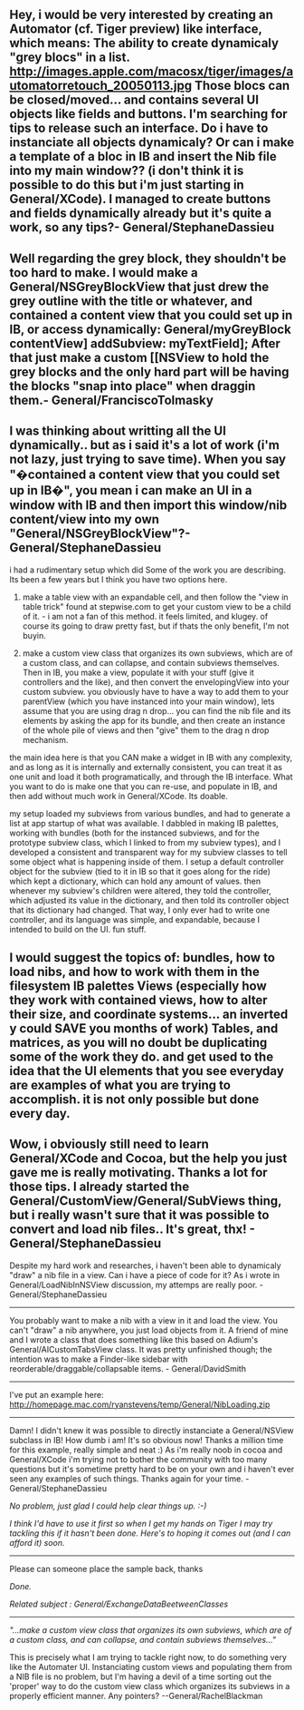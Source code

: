 

Hey, i would be very interested by creating an Automator (cf. Tiger preview) like interface, which means:
The ability to create dynamicaly "grey blocs" in a list.
http://images.apple.com/macosx/tiger/images/automatorretouch_20050113.jpg
Those blocs can be closed/moved... and contains several UI objects like fields and buttons.
I'm searching for tips to release such an interface.
Do i have to instanciate all objects dynamicaly?
Or can i make a template of a bloc in IB and insert the Nib file into my main window?? (i don't think it is possible to do this but i'm just starting in General/XCode).
I managed to create buttons and fields dynamically already but it's quite a work, so any tips?- General/StephaneDassieu
----
Well regarding the grey block, they shouldn't be too hard to make.  I would make a General/NSGreyBlockView that just drew the grey outline with the title or whatever, and contained a content view that you could set up in IB, or access dynamically: General/myGreyBlock contentView] addSubview: myTextField];  After that just make a custom [[NSView to hold the grey blocks and the only hard part will be having the blocks "snap into place" when draggin them.- General/FranciscoTolmasky
----
I was thinking about writting all the UI dynamically.. but as i said it's a lot of work (i'm not lazy, just trying to save time).
When you say "�contained a content view that you could set up in IB�", you mean i can make an UI in a window with IB and then import this window/nib content/view into my own "General/NSGreyBlockView"?- General/StephaneDassieu
----
i had a rudimentary setup which did Some of the work you are describing.  Its been a few years but I think you have two options here.
1. make a table view with an expandable cell, and then follow the "view in table trick" found at stepwise.com to get your custom view to be a child of it. - i am not a fan of this method. it feels limited, and klugey. of course its going to draw pretty fast, but if thats the only benefit, I'm not buyin.

2. make a custom view class that organizes its own subviews, which are of a custom class, and can collapse, and contain subviews themselves.  Then in IB, you make a view, populate it with your stuff (give it controllers and the like), and then convert the envelopingView into your custom subview.  you obviously have to have a way to add them to your parentView (which you have instanced into your main window), lets assume that you are using drag n drop... you can find the nib file and its elements by asking the app for its bundle, and then create an instance of the whole pile of views and then "give" them to the drag n drop mechanism. 

the main idea here is that you CAN make a widget in IB with any complexity, and as long as it is internally and externally consistent, you can treat it as one unit and load it both programatically, and through the IB interface. What you want to do is make one that you can re-use, and populate in IB, and then add without much work in General/XCode.  Its doable.

my setup loaded my subviews from various bundles, and had to generate a list at app startup of what was available. I dabbled in making IB palettes, working with bundles (both for the instanced subviews, and for the prototype subview class, which I linked to from my subview types), and I developed a consistent and transparent way for my subview classes to tell some object what is happening inside of them.  I setup a default controller object for the subview (tied to it in IB so that it goes along for the ride) which kept a dictionary, which can hold any amount of values. then whenever my subview's children were altered, they told the controller, which adjusted its value in the dictionary, and then told its controller object that its dictionary had changed. That way, I only ever had to write one controller, and its language was simple, and expandable, because I intended to build on the UI.  fun stuff.

I would suggest the topics of:
bundles, how to load nibs, and how to work with them in the filesystem
IB palettes
Views (especially how they work with contained views, how to alter their size, and coordinate systems... an inverted y could SAVE you months of work)
Tables, and matrices, as you will no doubt be duplicating some of the work they do.
and get used to the idea that the UI elements that you see everyday are examples of what you are trying to accomplish.  it is not only possible but done every day.
----
Wow, i obviously still need to learn General/XCode and Cocoa, but the help you just gave me is really motivating. Thanks a lot for those tips. I already started the General/CustomView/General/SubViews thing, but i really wasn't sure that it was possible to convert and load nib files.. It's great, thx! - General/StephaneDassieu
----
Despite my hard work and researches, i haven't been able to dynamicaly "draw" a nib file in a view. Can i have a piece of code for it? As i wrote in General/LoadNibInNSView discussion, my attemps are really poor. - General/StephaneDassieu

----
You probably want to make a nib with a view in it and load the view. You can't "draw" a nib anywhere, you just load objects from it. A friend of mine and I wrote a class that does something like this based on Adium's General/AICustomTabsView class. It was pretty unfinished though; the intention was to make a Finder-like sidebar with reorderable/draggable/collapsable items. - General/DavidSmith

----
I've put an example here: http://homepage.mac.com/ryanstevens/temp/General/NibLoading.zip

----
Damn! I didn't knew it was possible to directly instanciate a General/NSView subclass in IB! How dumb i am! It's so obvious now! Thanks a million time for this example, really simple and neat :) As i'm really noob in cocoa and General/XCode i'm trying not to bother the community with too many questions but it's sometime pretty hard to be on your own and i haven't ever seen any examples of such things. Thanks again for your time. - General/StephaneDassieu

*No problem, just glad I could help clear things up. :-)*

*I think I'd have to use it first so when I get my hands on Tiger I may try tackling this if it hasn't been done. Here's to hoping it comes out (and I can afford it) soon.*

----

Please can someone place the sample back, thanks

*Done.*

*Related subject : General/ExchangeDataBeetweenClasses*

----

*"...make a custom view class that organizes its own subviews, which are of a custom class, and can collapse, and contain subviews themselves..."*

This is precisely what I am trying to tackle right now, to do something very like the Automater UI.  Instanciating custom views and populating them from a NIB file is no problem, but I'm having a devil of a time sorting out the 'proper' way to do the custom view class which organizes its subviews in a properly efficient manner.  Any pointers? --General/RachelBlackman